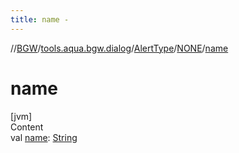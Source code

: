 ```yaml
---
title: name -
---
```

//[BGW](../../../../index.md)/[tools.aqua.bgw.dialog](../../index.md)/[AlertType](../index.md)/[NONE](index.md)/[name](name.md)



# name  
[jvm]  
Content  
val [name](name.md): [String](https://kotlinlang.org/api/latest/jvm/stdlib/kotlin/-string/index.html)  



